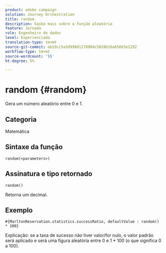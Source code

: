 ```yaml
---
product: adobe campaign
solution: Journey Orchestration
title: random
description: Saiba mais sobre a função aleatória
feature: Jornada
role: Engenheiro de dados
level: Experienciado
translation-type: tm+mt
source-git-commit: ab19cc5a3d998d1178984c5028b1ba650d3e1292
workflow-type: tm+mt
source-wordcount: '55'
ht-degree: 5%

---
```



# random {#random}

Gera um número aleatório entre 0 e 1.

## Categoria

Matemática

## Sintaxe da função

`random(<parameters>)`

## Assinatura e tipo retornado

`random()`

Retorna um decimal.

## Exemplo

`#{MarltonReservation.statistics.successRatio, defaultValue : random() * 100}`

Explicação: se a taxa de sucesso não tiver valor/for nulo, o valor padrão será aplicado e será uma figura aleatória entre 0 e 1 * 100 (o que significa 0 a 100).
